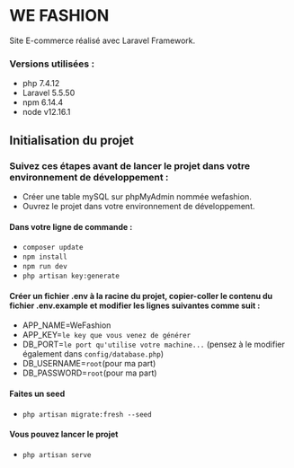 # WE FASHION
Site E-commerce réalisé avec Laravel Framework.
### Versions utilisées :
- php 7.4.12
- Laravel 5.5.50
- npm 6.14.4
- node v12.16.1
## Initialisation du projet
### Suivez ces étapes avant de lancer le projet dans votre environnement de développement :  
- Créer une table mySQL sur phpMyAdmin nommée wefashion.
- Ouvrez le projet dans votre environnement de développement.
#### Dans votre ligne de commande :
- `composer update`
- `npm install`
- `npm run dev`
- `php artisan key:generate`
#### Créer un fichier .env à la racine du projet, copier-coller le contenu du fichier .env.example et modifier les lignes suivantes comme suit :
- APP_NAME=WeFashion
- APP_KEY=`le key que vous venez de générer`
- DB_PORT=`le port qu'utilise votre machine...` (pensez à le modifier également dans `config/database.php`)
- DB_USERNAME=`root`(pour ma part)
- DB_PASSWORD=`root`(pour ma part)
#### Faites un seed
- `php artisan migrate:fresh --seed`
#### Vous pouvez lancer le projet
- `php artisan serve`
